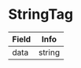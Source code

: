 # StringTag

<table><thead><tr><th>Field</th><th>Info</th></tr></thead><tbody>
<tr><td>data</td><td>string</td></tr>
</tbody></table>